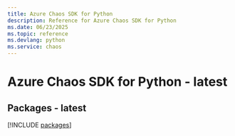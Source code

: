 ```yaml
---
title: Azure Chaos SDK for Python
description: Reference for Azure Chaos SDK for Python
ms.date: 06/23/2025
ms.topic: reference
ms.devlang: python
ms.service: chaos
---
```

# Azure Chaos SDK for Python - latest
## Packages - latest
[!INCLUDE [packages](chaos-index.md)]